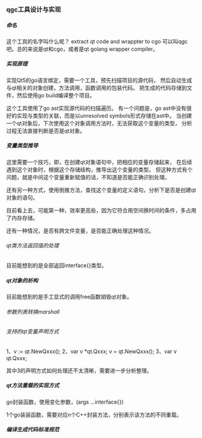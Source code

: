 ### qgc工具设计与实现

##### 命名
这个工具的名字叫什么呢？
extract qt code and wrappter to cgo
可以叫qgc吧。总的来说是qt和cgo，或者是qt golang wrapper compiler。

##### 实现原理
实现Qt5的go语言绑定，需要一个工具，预先扫描项目的源代码，
然后自动生成与qt相关的对象创建，方法调用，函数调用的包装代码。
把生成的代码存储到文件，然后使用go build编译整个项目。

这个工具使用了go ast实现源代码的扫描遍历。
有一个问题是，go ast中没有很好的实现与类型的关联，而是以unresolved symbols形式存储在ast中。
当创建一个qt对象后，下次使用这个对象调用方法时，无法获取这个变量的类型，
分析过程无法直接判断是否是qt对象。



##### 变量类型推导
这里需要一个技巧，即，在创建qt对象语句中，把相应的变量存储起来，
在后续遇到这个对象时，根据这个存储结构，推导出这个变量的类型。
但这种方式有个问题，就是中间这个变量重新赋值的话，不知道是否能正确识别处理。

还有另一种方式，使用倒推方法，查找这个变量的定义语句，分析下是否是创建qt对象的语句。

目前看上去，可能第一种，效率更高些，因为它符合用空间换时间的条件，多占用了内存存储。

还有一种情况，是否有跨文件变量，是否能正确处理这种情况。


###### qt类方法返回值的处理
目前能想到的是全部返回interface{}类型。


##### qt对象的析构
目前能想到的是手工显式的调用free函数销毁qt对象。


###### 参数列表转换marshall


###### 支持的qt变量声明方式
1、v := qt.NewQxxx();
2、var v *qt.Qxxx; v = qt.NewQxxx();
3、var v qt.Qxxx;

其中3的声明方式如何处理还不太清晰，需要进一步分析整理。

##### qt方法重载的实现方式

go封装函数，使用变化参数，(args ...interface{})

1个go装装函数，需要对应n个C++封装方法，分别表示该方法的不同重载。

##### 编译生成代码标准规范



